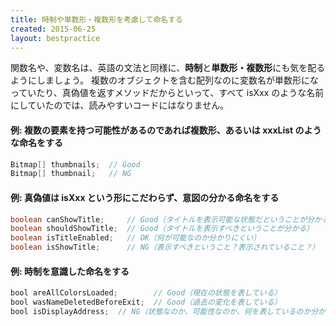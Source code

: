 ```yaml
---
title: 時制や単数形・複数形を考慮して命名する
created: 2015-06-25
layout: bestpractice
---
```


関数名や、変数名は、英語の文法と同様に、**時制**と**単数形・複数形**にも気を配るようにしましょう。
複数のオブジェクトを含む配列なのに変数名が単数形になっていたり、真偽値を返すメソッドだからといって、すべて isXxx のような名前にしていたのでは、読みやすいコードにはなりません。

#### 例: 複数の要素を持つ可能性があるのであれば複数形、あるいは xxxList のような命名をする
```java
Bitmap[] thumbnails;  // Good
Bitmap[] thumbnail;   // NG
```

#### 例: 真偽値は isXxx という形にこだわらず、意図の分かる命名をする
```java
boolean canShowTitle;     // Good（タイトルを表示可能な状態だということが分かる）
boolean shouldShowTitle;  // Good（タイトルを表示すべきということが分かる）
boolean isTitleEnabled;   // OK（何が可能なのか分かりにくい）
boolean isShowTitle;      // NG（表示すべきということ？表示されていること？）
```

#### 例: 時制を意識した命名をする
```java
bool areAllColorsLoaded;        // Good（現在の状態を表している）
bool wasNameDeletedBeforeExit;  // Good（過去の変化を表している）
bool isDisplayAddress;  // NG（状態なのか、可能性なのか、何を表しているのか分からない。そもそも文法がおかしい）
```
